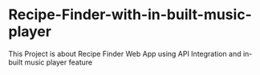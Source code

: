# Recipe-Finder-with-in-built-music-player
This Project is about Recipe Finder Web App using API Integration and in-built music player feature
